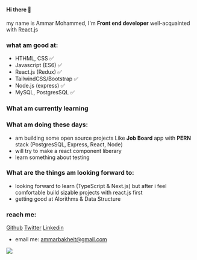 ##

#### Hi there 👋 
my name is Ammar Mohammed, I'm **Front end developer** well-acquainted with React.js 

### what am good at:
- HTHML, CSS ✅ 
- Javascript (ES6) ✅
- React.js (Redux) ✅
- TailwindCSS/Bootstrap ✅
- Node.js (express) ✅
- MySQL, PostgresSQL ✅

### What am currently learning

### What am doing these days:
- am building some open source projects Like **Job Board** app with **PERN** stack (PostgresSQL, Express, React, Node) 
- will try to make a react component liberary 
- learn something about testing 

### What are the things am looking forward to:
- looking forward to learn (TypeScript & Next.js) but after i feel comfortable build sizable projects with react.js first
- getting good at Alorithms & Data Structure

### reach me:
 
[Github](https://github.com/ammarbakheit) 
[Twitter](https://twitter.com/AmmarBakheit)
[Linkedin](https://www.linkedin.com/in/ammar-m-bakheit-3723aa127)

- email me: ammarbakheit@gmail.com

<img src="https://github-readme-stats.vercel.app/api?username=ammarbakheit" />

